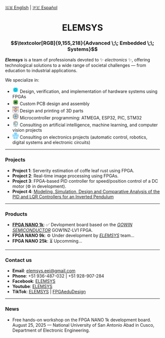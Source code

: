 [🇬🇧 English](README.md) | [🇵🇪 Español](README.es.md)

<h1 align="center">ELEMSYS</h1>
<h3 align="center">
$$\textcolor[RGB]{9,155,218}{Advanced \;\; Embedded \;\; Systems}$$
</h3>

**_Elemsys_** is a team of professionals devoted to ✨ _electronics_ ✨, offering technological solutions to a wide range of societal challenges — from education to industrial applications.

We specialize in:

- <img src="icons/fpga.svg" alt="FPGA Icon" width="20" height="20" /> Design, verification, and implementation of hardware systems using FPGAs
- <img src="icons/electronics-186.svg" alt="PCB Icon" width="20" height="20" /> Custom PCB design and assembly
- <img src="icons/3d-printing-1.svg" alt="3D Icon" width="20" height="20" /> Design and printing of 3D parts
- <img src="icons/electronics-5.svg" alt="MCU Icon" width="20" height="20" /> Microcontroller programming: ATMEGA, ESP32, PIC, STM32
- <img src="icons/brain-machine-interface.svg" alt="AI Icon" width="20" height="20" /> Consulting on artificial intelligence, machine learning, and computer vision projects
- <img src="icons/robot-25.svg" alt="Robot Icon" width="20" height="20" /> Consulting on electronics projects (automatic control, robotics, digital systems and electronic circuits)
---

### Projects

- **Project 1**: Serverity estimation of coffe leaf rust using FPGA.
- **Project 2**: Real-time image processing using FPGAs.
- **Project 3**: FPGA-based PID controller for speed/position control of a DC motor (⚙️ in development).
- **Project 4**: [Modeling, Simulation, Design and Comparative Analysis of the PID and LQR Controllers for an Inverted Pendulum](https://ieeexplore.ieee.org/document/10833454)

---

### Products

- [**FPGA NANO 1k**](https://github.com/elemsys/FPGA-NANO-1K/tree/main): ✅ Devlopment board based on the [*GOWIN SEMICONDUCTOR*](https://gowinsemi.com/en/) GOW1NZ-LV1 FPGA.
- **FPGA NANO 9k**: ⚙️ Under development by [*ELEMSYS*](https://github.com/elemsys) team...
- **FPGA NANO 25k**: ⏳ Upcomming...

---

### Contact us

- **Email**: elemsys.eei@gmail.com
- **Phone**: +51 936-487-032 | +51 928-907-284
- **Facebook**: [ELEMSYS](https://www.facebook.com/elemsys.eei)
- **Youtube**: [ELEMSYS](https://www.youtube.com/@elemsys)
- **TikTok**: [ELEMSYS](https://www.tiktok.com/@elemsys.eei) | [FPGAeduDesign](https://www.tiktok.com/@fpgaedudesign)
---

### News

- Free hands-on workshop on the FPGA NANO 1k development board. August 25, 2025 — National University of San Antonio Abad in Cusco, Department of Electronic Engineering.
